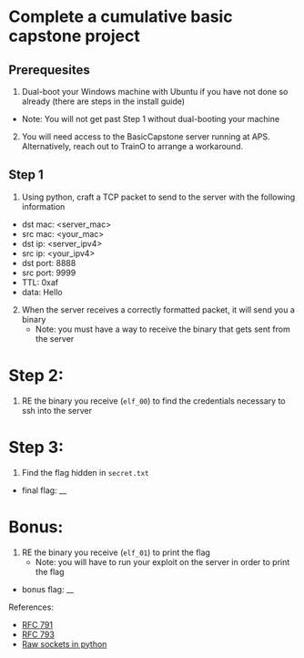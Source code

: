 # Complete a cumulative basic capstone project

## Prerequesites

1. Dual-boot your Windows machine with Ubuntu if you have not done so already (there are steps in the install guide)
  - Note: You will not get past Step 1 without dual-booting your machine

2. You will need access to the BasicCapstone server running at APS. Alternatively, reach out to TrainO to arrange a workaround.

## Step 1

1. Using python, craft a TCP packet to send to the server with the following information
  - dst mac: <server_mac>
  - src mac: <your_mac>
  - dst ip: <server_ipv4>
  - src ip: <your_ipv4>
  - dst port: 8888
  - src port: 9999
  - TTL: 0xaf
  - data: Hello
2. When the server receives a correctly formatted packet, it will send you a binary
	- Note: you must have a way to receive the binary that gets sent from the server

# Step 2:
1. RE the binary you receive (`elf_00`) to find the credentials necessary to ssh into the server

# Step 3:
1. Find the flag hidden in `secret.txt`

- final flag: __

# Bonus:
1. RE the binary you receive (`elf_01`) to print the flag
	- Note: you will have to run your exploit on the server in order to print the flag

- bonus flag: __


References:

- [RFC 791](https://www.ietf.org/rfc/rfc791.txt)
- [RFC 793](https://www.ietf.org/rfc/rfc793.txt)
- [Raw sockets in python](https://www.binarytides.com/raw-socket-programming-in-python-linux/)
